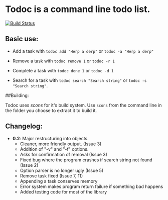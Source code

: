 # Todoc is a command line todo list.

[![Build Status](https://travis-ci.org/laserdude11/todoc.png)](https://travis-ci.org/laserdude11/todoc)

## Basic use:

* Add a task with `todoc add "Herp a derp"` or `todoc -a "Herp a derp"`

* Remove a task with `todoc remove 1` or `todoc -r 1`

* Complete a task with `todoc done 1` or `todoc -d 1`

* Search for a task with `todoc search "Search string"` or `todoc -s "Search string"`. 

##Building:
    
Todoc uses *scons* for it's build system.
Use 
`scons`
from the command line in the folder you choose to extract it to build it.


## Changelog:

*  **0.2**: Major restructuring into objects.
    + Cleaner, more friendly output. (Issue 3)
    + Addition of "-v" and "-f" options.
    + Asks for confirmation of removal (Issue 3)
    + Fixed bug where the program crashes if search string not found (Issue 2)
    - Option parser is no longer ugly (Issue 5)
    - Remove task fixed (Issue 7, 11)
    - Appending a task conserves memory
    - Error system makes program return failure if something bad happens
    - Added testing code for most of the library

